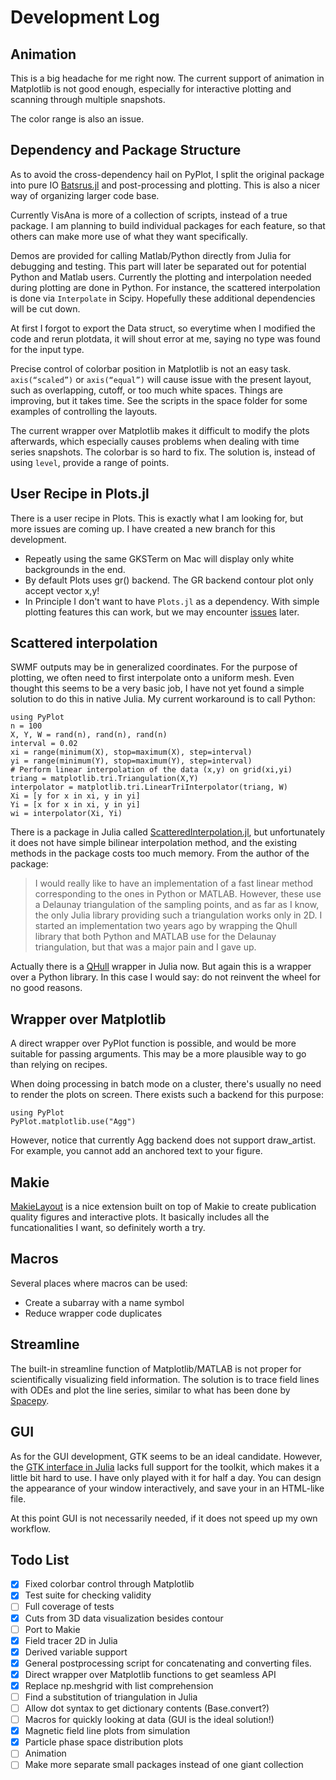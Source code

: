 # Development Log

## Animation

This is a big headache for me right now.
The current support of animation in Matplotlib is not good enough, especially for interactive plotting and scanning through multiple snapshots.

The color range is also an issue.

## Dependency and Package Structure

As to avoid the cross-dependency hail on PyPlot, I split the original package into pure IO [Batsrus.jl](https://github.com/henry2004y/Batsrus.jl) and post-processing and plotting. This is also a nicer way of organizing larger code base.

Currently VisAna is more of a collection of scripts, instead of a true package.
I am planning to build individual packages for each feature, so that others can make more use of what they want specifically.

Demos are provided for calling Matlab/Python directly from Julia for debugging and testing. This part will later be separated out for potential Python and Matlab users. Currently the plotting and interpolation needed during plotting are done in Python. For instance, the scattered interpolation is done via `Interpolate` in Scipy. Hopefully these additional dependencies will be cut down.

At first I forgot to export the Data struct, so everytime when I modified the code and rerun plotdata, it will shout error at me, saying no type was found for the input type.

Precise control of colorbar position in Matplotlib is not an easy task. `axis(“scaled”)` or `axis(“equal”)` will cause issue with the present layout, such as overlapping, cutoff, or too much white spaces. Things are improving, but it takes time. See the scripts in the space folder for some examples of controlling the layouts.

The current wrapper over Matplotlib makes it difficult to modify the plots afterwards, which especially causes problems when dealing with time series snapshots. The colorbar is so hard to fix. The solution is, instead of using `level`, provide a range of points.

## User Recipe in Plots.jl

There is a user recipe in Plots. This is exactly what I am looking for, but more issues are coming up. I have created a new branch for this development.

* Repeatly using the same GKSTerm on Mac will display only white backgrounds in the end.
* By default Plots uses gr() backend. The GR backend contour plot only accept vector x,y!
* In Principle I don't want to have `Plots.jl` as a dependency. With simple plotting features this can work, but we may encounter [issues](https://github.com/JuliaPlots/RecipesBase.jl/issues/72) later.


## Scattered interpolation

SWMF outputs may be in generalized coordinates. For the purpose of plotting, we often need to first interpolate onto a uniform mesh.
Even thought this seems to be a very basic job, I have not yet found a simple solution to do this in native Julia.
My current workaround is to call Python:
```
using PyPlot
n = 100
X, Y, W = rand(n), rand(n), rand(n)
interval = 0.02
xi = range(minimum(X), stop=maximum(X), step=interval)
yi = range(minimum(Y), stop=maximum(Y), step=interval)
# Perform linear interpolation of the data (x,y) on grid(xi,yi)
triang = matplotlib.tri.Triangulation(X,Y)
interpolator = matplotlib.tri.LinearTriInterpolator(triang, W)
Xi = [y for x in xi, y in yi]
Yi = [x for x in xi, y in yi]
wi = interpolator(Xi, Yi)
```

There is a package in Julia called [ScatteredInterpolation.jl](https://github.com/eljungsk/ScatteredInterpolation.jl), but unfortunately it does not have simple bilinear interpolation method, and the existing methods in the package costs too much memory.
From the author of the package:
> I would really like to have an implementation of a fast linear method corresponding to the ones in Python or MATLAB. However, these use a Delaunay triangulation of the sampling points, and as far as I know, the only Julia library providing such a triangulation works only in 2D. I started an implementation two years ago by wrapping the Qhull library that both Python and MATLAB use for the Delaunay triangulation, but that was a major pain and I gave up.

Actually there is a [QHull](https://github.com/JuliaPolyhedra/QHull.jl) wrapper in Julia now. But again this is a wrapper over a Python library. In this case I would say: do not reinvent the wheel for no good reasons.

## Wrapper over Matplotlib

A direct wrapper over PyPlot function is possible, and would be more suitable for passing arguments. This may be a more plausible way to go than relying on recipes.

When doing processing in batch mode on a cluster, there's usually no need to render the plots on screen. There exists such a backend for this purpose:
```
using PyPlot
PyPlot.matplotlib.use("Agg")
```
However, notice that currently Agg backend does not support draw_artist. For example, you cannot add an anchored text to your figure.

## Makie

[MakieLayout](https://jkrumbiegel.github.io/MakieLayout.jl/dev/) is a nice extension built on top of Makie to create publication quality figures and interactive plots.
It basically includes all the funcationalities I want, so definitely worth a try.

## Macros

Several places where macros can be used:
* Create a subarray with a name symbol
* Reduce wrapper code duplicates

## Streamline

The built-in streamline function of Matplotlib/MATLAB is not proper for scientifically visualizing field information. The solution is to trace field lines with ODEs and plot the line series, similar to what has been done by [Spacepy](https://github.com/spacepy/spacepy/blob/master/spacepy/pybats/trace2d.py).

## GUI

As for the GUI development, GTK seems to be an ideal candidate. However, the [GTK interface in Julia](https://github.com/JuliaGraphics/Gtk.jl) lacks full support for the toolkit, which makes it a little bit hard to use. I have only played with it for half a day. You can design the appearance of your window interactively, and save your in an HTML-like file.

At this point GUI is not necessarily needed, if it does not speed up my own workflow.

## Todo List

- [x] Fixed colorbar control through Matplotlib
- [x] Test suite for checking validity
- [ ] Full coverage of tests
- [x] Cuts from 3D data visualization besides contour
- [ ] Port to Makie
- [x] Field tracer 2D in Julia
- [x] Derived variable support
- [x] General postprocessing script for concatenating and converting files.
- [x] Direct wrapper over Matplotlib functions to get seamless API
- [x] Replace np.meshgrid with list comprehension
- [ ] Find a substitution of triangulation in Julia
- [ ] Allow dot syntax to get dictionary contents (Base.convert?)
- [ ] Macros for quickly looking at data (GUI is the ideal solution!)
- [x] Magnetic field line plots from simulation
- [x] Particle phase space distribution plots
- [ ] Animation
- [ ] Make more separate small packages instead of one giant collection
